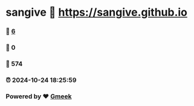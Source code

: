 # sangive :link: https://sangive.github.io 
### :page_facing_up: [6](https://sangive.github.io/tag.html) 
### :speech_balloon: 0 
### :hibiscus: 574 
### :alarm_clock: 2024-10-24 18:25:59 
### Powered by :heart: [Gmeek](https://github.com/Meekdai/Gmeek)
